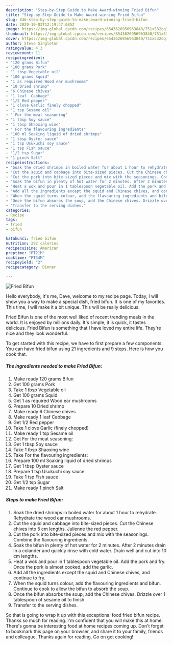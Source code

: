 ```yaml
---
description: "Step-by-Step Guide to Make Award-winning Fried Bifun"
title: "Step-by-Step Guide to Make Award-winning Fried Bifun"
slug: 846-step-by-step-guide-to-make-award-winning-fried-bifun
date: 2020-10-03T12:19:47.685Z
image: https://img-global.cpcdn.com/recipes/6543626956963840/751x532cq70/fried-bifun-recipe-main-photo.jpg
thumbnail: https://img-global.cpcdn.com/recipes/6543626956963840/751x532cq70/fried-bifun-recipe-main-photo.jpg
cover: https://img-global.cpcdn.com/recipes/6543626956963840/751x532cq70/fried-bifun-recipe-main-photo.jpg
author: Steve Singleton
ratingvalue: 4.3
reviewcount: 11
recipeingredient:
- "120 grams Bifun"
- "100 grams Pork"
- "1 tbsp Vegetable oil"
- "100 grams Squid"
- "1 as required Wood ear mushrooms"
- "10 Dried shrimp"
- "6 Chinese chives"
- "1 leaf  Cabbage"
- "1/2 Red pepper"
- "1 clove Garlic finely chopped"
- "1 tsp Sesame oil"
- " For the meat seasoning"
- "1 tbsp Soy sauce"
- "1 tbsp Shaoxing wine"
- " For the flavouring ingredients"
- "100 ml Soaking liquid of dried shrimps"
- "1 tbsp Oyster sauce"
- "1 tsp Usukuchi soy sauce"
- "1 tsp Fish sauce"
- "1/2 tsp Sugar"
- "1 pinch Salt"
recipeinstructions:
- "Soak the dried shrimps in boiled water for about 1 hour to rehydrate. Rehydrate the wood ear mushrooms."
- "Cut the squid and cabbage into bite-sized pieces. Cut the Chinese chives into 5 cm lengths. Julienne the red pepper."
- "Cut the pork into bite-sized pieces and mix with the seasonings. Combine the flavouring ingredients."
- "Soak the bifun in plenty of hot water for 2 minutes. After 2 minutes drain in a colander and quickly rinse with cold water. Drain well and cut into 10 cm lengths."
- "Heat a wok and pour in 1 tablespoon vegetable oil. Add the pork and fry. Once the pork is almost cooked, add the garlic."
- "Add all the ingredients except the squid and Chinese chives, and continue to fry."
- "When the squid turns colour, add the flavouring ingredients and bifun. Continue to cook to allow the bifun to absorb the soup."
- "Once the bifun absorbs the soup, add the Chinese chives. Drizzle over 1 tablespoon of sesame oil to finish."
- "Transfer to the serving dishes."
categories:
- Recipe
tags:
- fried
- bifun

katakunci: fried bifun 
nutrition: 292 calories
recipecuisine: American
preptime: "PT21M"
cooktime: "PT34M"
recipeyield: "2"
recipecategory: Dinner

---
```



![Fried Bifun](https://img-global.cpcdn.com/recipes/6543626956963840/751x532cq70/fried-bifun-recipe-main-photo.jpg)

Hello everybody, it's me, Dave, welcome to my recipe page. Today, I will show you a way to make a special dish, fried bifun. It is one of my favorites. This time, I will make it a bit unique. This will be really delicious.



Fried Bifun is one of the most well liked of recent trending meals in the world. It is enjoyed by millions daily. It's simple, it is quick, it tastes delicious. Fried Bifun is something that I have loved my entire life. They're nice and they look wonderful.


To get started with this recipe, we have to first prepare a few components. You can have fried bifun using 21 ingredients and 9 steps. Here is how you cook that.

<!--inarticleads1-->

##### The ingredients needed to make Fried Bifun:

1. Make ready 120 grams Bifun
1. Get 100 grams Pork
1. Take 1 tbsp Vegetable oil
1. Get 100 grams Squid
1. Get 1 as required Wood ear mushrooms
1. Prepare 10 Dried shrimp
1. Make ready 6 Chinese chives
1. Make ready 1 leaf  Cabbage
1. Get 1/2 Red pepper
1. Take 1 clove Garlic (finely chopped)
1. Make ready 1 tsp Sesame oil
1. Get  For the meat seasoning:
1. Get 1 tbsp Soy sauce
1. Take 1 tbsp Shaoxing wine
1. Take  For the flavouring ingredients:
1. Prepare 100 ml Soaking liquid of dried shrimps
1. Get 1 tbsp Oyster sauce
1. Prepare 1 tsp Usukuchi soy sauce
1. Take 1 tsp Fish sauce
1. Get 1/2 tsp Sugar
1. Make ready 1 pinch Salt




<!--inarticleads2-->

##### Steps to make Fried Bifun:

1. Soak the dried shrimps in boiled water for about 1 hour to rehydrate. Rehydrate the wood ear mushrooms.
1. Cut the squid and cabbage into bite-sized pieces. Cut the Chinese chives into 5 cm lengths. Julienne the red pepper.
1. Cut the pork into bite-sized pieces and mix with the seasonings. Combine the flavouring ingredients.
1. Soak the bifun in plenty of hot water for 2 minutes. After 2 minutes drain in a colander and quickly rinse with cold water. Drain well and cut into 10 cm lengths.
1. Heat a wok and pour in 1 tablespoon vegetable oil. Add the pork and fry. Once the pork is almost cooked, add the garlic.
1. Add all the ingredients except the squid and Chinese chives, and continue to fry.
1. When the squid turns colour, add the flavouring ingredients and bifun. Continue to cook to allow the bifun to absorb the soup.
1. Once the bifun absorbs the soup, add the Chinese chives. Drizzle over 1 tablespoon of sesame oil to finish.
1. Transfer to the serving dishes.




So that is going to wrap it up with this exceptional food fried bifun recipe. Thanks so much for reading. I'm confident that you will make this at home. There's gonna be interesting food at home recipes coming up. Don't forget to bookmark this page on your browser, and share it to your family, friends and colleague. Thanks again for reading. Go on get cooking!
